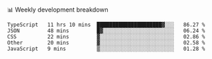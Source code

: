 📊 Weekly development breakdown
<!--START_SECTION:waka-->
```text
TypeScript   11 hrs 10 mins  █████████████████████▓░░░   86.27 % 
JSON         48 mins         █▓░░░░░░░░░░░░░░░░░░░░░░░   06.24 % 
CSS          22 mins         ▓░░░░░░░░░░░░░░░░░░░░░░░░   02.86 % 
Other        20 mins         ▓░░░░░░░░░░░░░░░░░░░░░░░░   02.58 % 
JavaScript   9 mins          ▒░░░░░░░░░░░░░░░░░░░░░░░░   01.28 % 
```
<!--END_SECTION:waka-->
